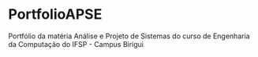 # PortfolioAPSE
Portfólio da matéria Análise e Projeto de Sistemas do curso de Engenharia da Computação do IFSP - Campus Birigui
